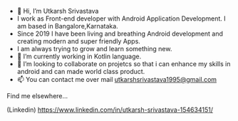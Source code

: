 - 👋 Hi, I’m Utkarsh Srivastava
- I work as  Front-end developer with Android Application Development. I am based in Bangalore,Karnataka.
- Since 2019 I have been living and breathing  Android development and creating modern and super friendly Apps.
- I am always trying to grow and learn something new.
- 🌱 I’m currently working in Kotlin language.
- 💞️ I’m looking to collaborate on projetcs so that i can enhance my skills in android and can made world class product.
- 📫 You can contact me over mail utkarshsrivastava1995@gmail.com

Find me elsewhere...

(Linkedin)    https://www.linkedin.com/in/utkarsh-srivastava-154634151/  

<!---
UTKARSHSRIVASTAVA1995/UTKARSHSRIVASTAVA1995 is a ✨ special ✨ repository because its `README.md` (this file) appears on your GitHub profile.
You can click the Preview link to take a look at your changes.
--->
